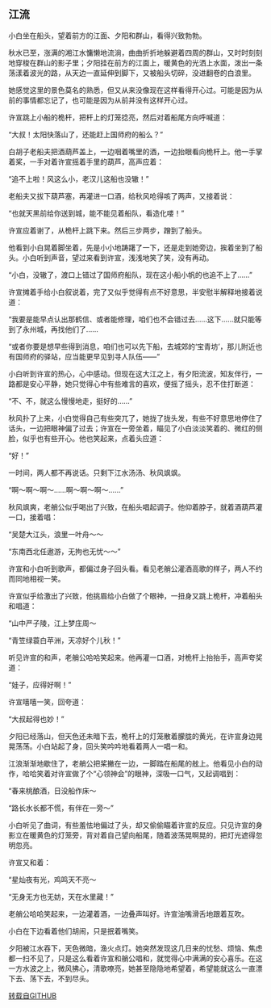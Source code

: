 ## 江流

小白坐在船头，望着前方的江面、夕阳和群山，看得兴致勃勃。

秋水已至，涨满的湘江水慵懒地流淌，曲曲折折地躲避着四周的群山，又时时刻刻地穿梭在群山的影子里；夕阳挂在前方的江面上，暖黄色的光洒上水面，泼出一条荡漾着波光的路，从天边一直延伸到脚下，又被船头切碎，没进翻卷的白浪里。

她感觉这里的景色莫名的熟悉，但又从来没像现在这样看得开心过。可能是因为从前的事情都忘记了，也可能是因为从前并没有这样开心过。

许宣跳上小船的桅杆，把杆上的灯笼捻亮，然后对着船尾方向呼喊道：

“大叔！太阳快落山了，还能赶上国师府的船么？”

白胡子老船夫把酒葫芦盖上，一边咽着嘴里的酒，一边抬眼看向桅杆上。他一手掌着桨，一手对着许宣摇着手里的葫芦，高声应着：

“追不上啦！风这么小，老汉儿这船也没辙！”

老船夫又拔下葫芦塞，再灌进一口酒，给秋风呛得咳了两声，又接着说：

“也就天黑前给你送到城，能不能见着船队，看造化喽！”

许宣应着谢了，从桅杆上跳下来。然后三步两步，蹭到了船头。

他看到小白晃着脚坐着，先是小小地踌躇了一下，还是走到她旁边，挨着坐到了船头。小白听到声音，望过来看到许宣，浅浅地笑了笑，没有再动。

“小白，没辙了，渡口上错过了国师府船队，现在这小船小帆的也追不上了……”

许宣摊着手给小白叙说着，完了又似乎觉得有点不好意思，半安慰半解释地接着说道：

“我要是能早点认出那鹤信、或者能修理，咱们也不会错过去……这下……就只能等到了永州城，再找他们了……

“或者你要是想早些得到消息，咱们也可以先下船，去城郊的‘宝青坊’，那儿附近也有国师府的驿站，应当能更早见到寻人队伍——”

小白听到许宣的热心，心中感动。但现在这大江之上，有夕阳流波，知友伴行，一路都是安心平静，她只觉得心中有些难言的喜欢，便摇了摇头，忍不住打断道：

“不、不，就这么慢慢地走，挺好的……”

秋风扑了上来，小白觉得自己有些突兀了，她拢了拢头发，有些不好意思地停住了话头，一边把眼神偏了过去；许宣在一旁坐着，瞄见了小白淡淡笑着的、微红的侧脸，似乎也有些开心。他也笑起来，点着头应道：

“好！”

一时间，两人都不再说话。只剩下江水汤汤、秋风飒飒。

“啊～啊～啊～……啊～啊～啊～……”

秋风飒爽，老艄公似乎喝出了兴致，在船头唱起调子。他仰着脖子，就着酒葫芦灌一口，接着唱：

“吴楚大江头，浪里一叶舟～～

“东南西北任遨游，无拘也无忧～～”

许宣和小白听到歌声，都偏过身子回头看。看见老艄公灌酒高歌的样子，两人不约而同地相视一笑。

许宣似乎给激出了兴致，他挑眉给小白做了个眼神，一扭身又跳上桅杆，冲着船头和唱道：

“山中严子陵，江上梦庄周～

“青笠绿蓑白苹洲，天凉好个儿秋！”

听见许宣的和声，老艄公哈哈笑起来。他再灌一口酒，对桅杆上抬抬手，高声夸奖道：

“娃子，应得好啊！”

许宣嘻嘻一笑，回夸道：

“大叔起得也妙！”

夕阳已经落山，但天色还未暗下去，桅杆上的灯笼散着朦胧的黄光，在许宣身边晃晃荡荡。小白站起了身，回头笑吟吟地看着两人一唱一和。

江浪渐渐地歇住了，老艄公把桨撇在一边，一脚踏在船尾的舷上。他看见小白的动作，哈哈笑着对许宣做了个“心领神会”的眼神，深吸一口气，又起调唱到：

“春来桃酿酒，日没船作床～

“路长水长都不慌，有伴在一旁～”

小白听见了曲词，有些羞怯地偏过了头，却又偷偷瞄着许宣的反应。只见许宣的身影立在暖黄色的灯笼旁，背对着自己望向船尾，随着波荡晃啊晃的，把灯光遮得忽明忽亮。

许宣又和着：

“星灿夜有光，鸡鸣天不亮～

“无身无方也无妨，天在水里藏！”

老艄公哈哈笑起来，一边灌着酒，一边叠声叫好。许宣油嘴滑舌地跟着互吹。

小白在下边看着他们胡闹，只是抿着嘴笑。

夕阳被江水吞下，天色微暗，渔火点灯。她突然发现这几日来的忧愁、烦恼、焦虑都一扫不见了，只是这么看着许宣和艄公唱和，就觉得心中满满的安心喜乐。在这一方水波之上，微风拂心，清歌嘹亮，她甚至隐隐地希望着，希望能就这么一直漂下去、荡下去，不到尽头。

[转载自GITHUB](https://github.com/NinePieces/BaiSheYuanQi)